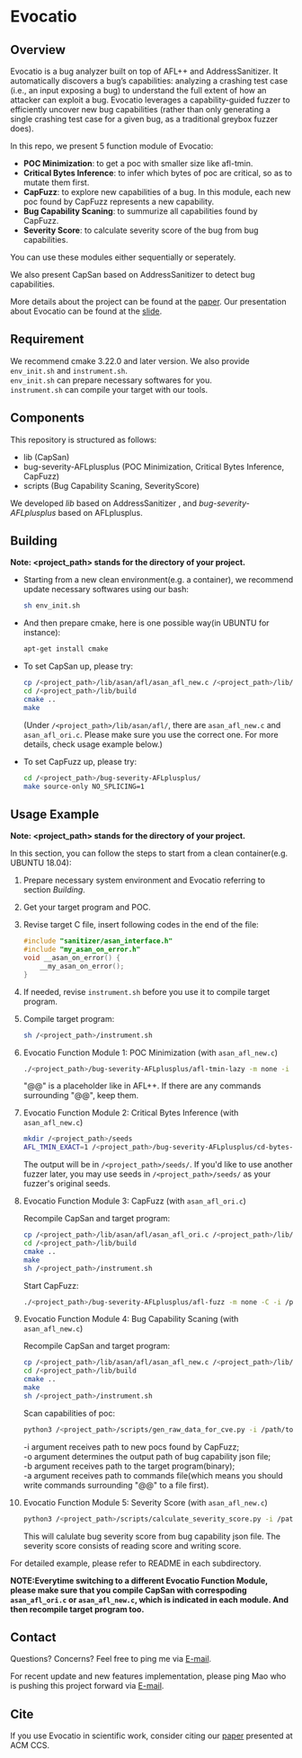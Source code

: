 # Evocatio

## Overview

Evocatio is a bug analyzer built on top of AFL++ and AddressSanitizer. It automatically discovers a bug’s capabilities: analyzing a crashing test case (i.e., an input exposing a bug) to understand the full extent of how an attacker can exploit a bug. Evocatio leverages a capability-guided fuzzer to efficiently uncover new bug capabilities (rather than only generating a single crashing test case for a given bug, as a traditional greybox fuzzer does).

In this repo, we present 5 function module of Evocatio:

- **POC Minimization**: to get a poc with smaller size like afl-tmin.
- **Critical Bytes Inference**: to infer which bytes of poc are critical, so as to mutate them first.
- **CapFuzz**: to explore new capabilities of a bug. In this module, each new poc found by CapFuzz represents a new capability.
- **Bug Capability Scaning**: to summurize all capabilities found by CapFuzz.
- **Severity Score**: to calculate severity score of the bug from bug capabilities.

You can use these modules either sequentially or seperately.

We also present CapSan based on AddressSanitizer to detect bug capabilities.

More details about the project can be found at the [paper](https://hexhive.epfl.ch/publications/files/22CCS.pdf). Our presentation about Evocatio can be found at the [slide](https://hexhive.epfl.ch/publications/files/22CCS-presentation.pdf).

## Requirement

We recommend cmake 3.22.0 and later version. We also provide `env_init.sh` and `instrument.sh`.  
`env_init.sh` can prepare necessary softwares for you.  
`instrument.sh` can compile your target with our tools.

## Components

This repository is structured as follows:

- lib (CapSan)
- bug-severity-AFLplusplus (POC Minimization, Critical Bytes Inference, CapFuzz)
- scripts (Bug Capability Scaning, SeverityScore)

We developed *lib* based on AddressSanitizer , and *bug-severity-AFLplusplus* based on AFLplusplus.

## Building

**Note: <project_path> stands for the directory of your project.**

- Starting from a new clean environment(e.g. a container), we recommend update necessary softwares using our bash:

    ```bash
    sh env_init.sh
    ```

- And then prepare cmake, here is one possible way(in UBUNTU for instance):

    ```bash
    apt-get install cmake
    ```

- To set CapSan up, please try:

    ```bash
    cp /<project_path>/lib/asan/afl/asan_afl_new.c /<project_path>/lib/asan/afl/asan_afl.c
    cd /<project_path>/lib/build
    cmake ..
    make
    ```

    (Under `/<project_path>/lib/asan/afl/`, there are `asan_afl_new.c` and `asan_afl_ori.c`. Please make sure you use the correct one. For more details, check usage example below.)

- To set CapFuzz up, please try:

    ```bash
    cd /<project_path>/bug-severity-AFLplusplus/
    make source-only NO_SPLICING=1
    ```

## Usage Example

**Note: <project_path> stands for the directory of your project.**

In this section, you can follow the steps to start from a clean container(e.g. UBUNTU 18.04):

1. Prepare necessary system environment and Evocatio referring to section *Building*.

2. Get your target program and POC.

3. Revise target C file, insert following codes in the end of the file:

    ```C
    #include "sanitizer/asan_interface.h"
    #include "my_asan_on_error.h"
    void __asan_on_error() {
        __my_asan_on_error();
    }
    ```

4. If needed, revise `instrument.sh` before you use it to compile target program.

5. Compile target program:

    ```bash
    sh /<project_path>/instrument.sh
    ```

6. Evocatio Function Module 1: POC Minimization (with `asan_afl_new.c`)

    ```bash
    ./<project_path>/bug-severity-AFLplusplus/afl-tmin-lazy -m none -i /path/to/original/poc -o /path/to/minimized/poc -- /path/to/target/program @@
    ```

    "@@" is a placeholder like in AFL++. If there are any commands surrounding "@@", keep them.

7. Evocatio Function Module 2: Critical Bytes Inference (with `asan_afl_new.c`)

    ```bash
    mkdir /<project_path>/seeds
    AFL_TMIN_EXACT=1 /<project_path>/bug-severity-AFLplusplus/cd-bytes-identifier -m none -i /path/to/poc -o /tmp/foo -g -c /tmp/constraints.res -k /<project_path>/seeds/ -- /path/to/target/program @@
    ```

    The output will be in `/<project_path>/seeds/`. If you'd like to use another fuzzer later, you may use seeds in `/<project_path>/seeds/` as your fuzzer's original seeds.

8. Evocatio Function Module 3: CapFuzz (with `asan_afl_ori.c`)

    Recompile CapSan and target program:

    ```bash
    cp /<project_path>/lib/asan/afl/asan_afl_ori.c /<project_path>/lib/asan/afl/asan_afl.c
    cd /<project_path>/lib/build
    cmake ..
    make
    sh /<project_path>/instrument.sh
    ```

    Start CapFuzz:

    ```bash
    ./<project_path>/bug-severity-AFLplusplus/afl-fuzz -m none -C -i /path/to/input/seeds/ -o /path/to/output/ -k /path/to/original/poc -- /path/to/target/program @@
    ```

9. Evocatio Function Module 4: Bug Capability Scaning (with `asan_afl_new.c`)

    Recompile CapSan and target program:

    ```bash
    cp /<project_path>/lib/asan/afl/asan_afl_new.c /<project_path>/lib/asan/afl/asan_afl.c
    cd /<project_path>/lib/build
    cmake ..
    make
    sh /<project_path>/instrument.sh
    ```

    Scan capabilities of poc:

    ```bash
    python3 /<project_path>/scripts/gen_raw_data_for_cve.py -i /path/to/new/crashes -o /path/to/bug/capability/json -b /path/to/target/program -a /path/to/commmands/file
    ```

    -i argument receives path to new pocs found by CapFuzz;  
    -o argument determines the output path of bug capability json file;  
    -b argument receives path to the target program(binary);  
    -a argument receives path to commands file(which means you should write commands surrounding "@@" to a file first).

10. Evocatio Function Module 5: Severity Score (with `asan_afl_new.c`)

    ```bash
    python3 /<project_path>/scripts/calculate_severity_score.py -i /path/to/bug/capability/json
    ```

    This will calulate bug severity score from bug capability json file. The severity score consists of reading score and writing score.

For detailed example, please refer to README in each subdirectory.

**NOTE:Everytime switching to a different Evocatio Function Module, please make sure that you compile CapSan with correspoding `asan_afl_ori.c` or `asan_afl_new.c`, which is indicated in each module. And then recompile target program too.**

## Contact

Questions? Concerns? Feel free to ping me via [E-mail](supermolejzy@gmail.com).

For recent update and new features implementation, please ping Mao who is pushing this project forward via [E-mail](maolc93@126.com).

## Cite

If you use Evocatio in scientific work, consider citing our [paper](https://doi.org/10.1145/3548606.3560575) presented at ACM CCS.
